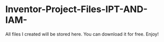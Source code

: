 # Inventor-Project-Files-IPT-AND-IAM-
All files I created will be stored here. You can download it for free. Enjoy!
